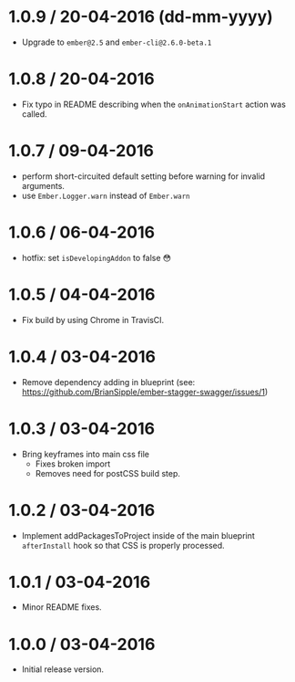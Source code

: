 1.0.9 / 20-04-2016 (dd-mm-yyyy)
================================
* Upgrade to `ember@2.5` and `ember-cli@2.6.0-beta.1`

1.0.8 / 20-04-2016
================================
* Fix typo in README describing when the `onAnimationStart` action was called.

1.0.7 / 09-04-2016
================================
* perform short-circuited default setting before warning for invalid arguments.
* use `Ember.Logger.warn` instead of `Ember.warn`

1.0.6 / 06-04-2016
================================
* hotfix: set `isDevelopingAddon` to false 😳

1.0.5 / 04-04-2016
================================
* Fix build by using Chrome in TravisCI.

1.0.4 / 03-04-2016
================================
* Remove dependency adding in blueprint (see: https://github.com/BrianSipple/ember-stagger-swagger/issues/1)

1.0.3 / 03-04-2016
================================
* Bring keyframes into main css file
  * Fixes broken import
  * Removes need for postCSS build step.

1.0.2 / 03-04-2016
================================
* Implement addPackagesToProject inside of the main blueprint `afterInstall` hook so that CSS is properly processed.

1.0.1 / 03-04-2016
================================
* Minor README fixes.

1.0.0 / 03-04-2016
================================
* Initial release version.
